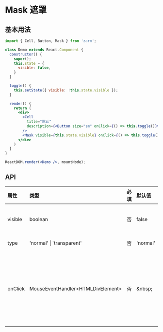 # Mask 遮罩



## 基本用法
```jsx
import { Cell, Button, Mask } from 'zarm';

class Demo extends React.Component {
  constructor() {
    super();
    this.state = {
      visible: false,
    }
  }

  toggle() {
    this.setState({ visible: !this.state.visible });
  }

  render() {
    return (
      <div>
        <Cell
          title="默认"
          description={<Button size="sm" onClick={() => this.toggle()}>开启</Button>}
        />
        <Mask visible={this.state.visible} onClick={() => this.toggle()} />
      </div>
    )
  }
}

ReactDOM.render(<Demo />, mountNode);
```



## API

| 属性 | 类型 | 必填 | 默认值 | 说明 |
| :--- | :--- | :--- | :--- | :--- |
| visible | boolean | 否 | false | 是否显示 |
| type | 'normal' \| 'transparent' | 否 | 'normal' | 类型 |
| onClick | MouseEventHandler<HTMLDivElement\> | 否 | \&nbsp; | 点击后触发的回调函数 |
